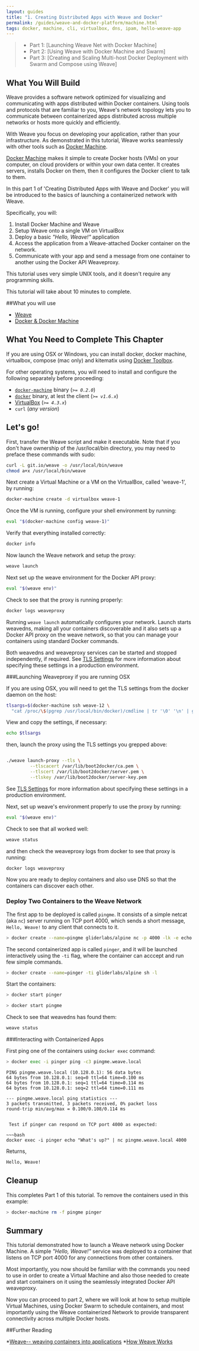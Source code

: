 ```yaml
---
layout: guides
title: "1. Creating Distributed Apps with Weave and Docker"
permalink: /guides/weave-and-docker-platform/machine.html
tags: docker, machine, cli, virtualbox, dns, ipam, hello-weave-app
---
```

> - Part 1: [Launching Weave Net with Docker Machine]
> - Part 2: [Using Weave with Docker Machine and Swarm]
> - Part 3: [Creating and Scaling Multi-host Docker Deployment with Swarm and Compose using Weave]


## What You Will Build

Weave provides a software network optimized for visualizing and communicating with apps distributed within Docker containers. Using tools and protocols that are familiar to you, Weave's network topology lets you to communicate between containerized apps distributed across multiple networks or hosts more quickly and efficiently.

With Weave you focus on developing your application, rather than your infrastructure. As demonstrated in this tutorial, Weave works seamlessly with other tools such as [Docker Machine](https://docs.docker.com/machine/). 

[Docker Machine](https://docs.docker.com/machine/) makes it simple to create Docker hosts (VMs) on your computer, on cloud providers or within your own data center. It creates servers, installs Docker on them, then it configures the Docker client to talk to them.

In this part 1 of 'Creating Distributed Apps with Weave and Docker' you will be introduced to the basics of launching a containerized network with Weave.

Specifically, you will:

  1. Install Docker Machine and Weave 
  2. Setup Weave onto a single VM on VirtualBox 
  3. Deploy a basic _"Hello, Weave!"_ application
  4. Access the application from a Weave-attached Docker container on the network.
  5. Communicate with your app and send a message from one container to another using the Docker API Weaveproxy.

This tutorial uses very simple UNIX tools, and it doesn't require any programming skills. 

This tutorial will take about 10 minutes to complete.


##What you will use

  - [Weave](http://weave.works)
  - [Docker & Docker Machine](https://docs.docker.com)

## What You Need to Complete This Chapter

If you are using OSX or Windows, you can install docker, docker machine, virtualbox, compose (mac only) and kitematix using [Docker Toolbox](https://www.docker.com/toolbox).

For other operating systems, you will need to install and configure the following separately before proceeding:

  - [`docker-machine`](http://docs.docker.com/machine/#installation) binary (_`>= 0.2.0`_)
  - [`docker`](https://docs.docker.com/installation/#installation) binary, at lest the client (_`>= v1.6.x`_)
  - [VirtualBox](https://www.virtualbox.org/wiki/Downloads) (_`>= 4.3.x`_)
  - `curl` (_any version_)

## Let's go!

First, transfer the Weave script and make it executable. Note that if you don't have ownership of the /usr/local/bin directory, you may need to preface these commands with sudo: 

~~~bash
curl -L git.io/weave -o /usr/local/bin/weave
chmod a+x /usr/local/bin/weave
~~~

Next create a Virtual Machine or a VM on the VirtualBox, called 'weave-1', by running: 

~~~bash
docker-machine create -d virtualbox weave-1
~~~

Once the VM is running, configure your shell environment by running:
 
~~~bash
eval "$(docker-machine config weave-1)"
~~~

Verify that everything installed correctly:

~~~bash
docker info
~~~

Now launch the Weave network and setup the proxy:

~~~bash
weave launch
~~~

Next set up the weave environment for the Docker API proxy: 


~~~bash
eval "$(weave env)"
~~~

Check to see that the proxy is running properly: 

~~~bash
docker logs weaveproxy
~~~

Running `weave launch` automatically configures your network. Launch starts weavedns, making all your containers discoverable and it also sets up a Docker API proxy on the weave network, so that you can manage your containers using standard Docker commands. 

Both weavedns and weaveproxy services can be started and stopped independently, if required.
See [TLS Settings](https://docs.docker.com/articles/https/) for more information about specifying these settings in a production environment.

###Launching Weaveproxy if you are running OSX

If you are using OSX, you will need to get the TLS settings from the docker daemon on the host: 

~~~bash
tlsargs=$(docker-machine ssh weave-12 \
  "cat /proc/\$(pgrep /usr/local/bin/docker)/cmdline | tr '\0' '\n' | grep ^--tls | tr '\n' ' '")
~~~

View and copy the settings, if necessary:

~~~bash
echo $tlsargs
~~~

then, launch the proxy using the TLS settings you grepped above: 

~~~bash

./weave launch-proxy --tls \
         --tlscacert /var/lib/boot2docker/ca.pem \
         --tlscert /var/lib/boot2docker/server.pem \
         --tlskey /var/lib/boot2docker/server-key.pem
~~~

See [TLS Settings](https://docs.docker.com/articles/https/) for more information about specifying these settings in a production environment.

Next, set up weave's environment properly to use the proxy by running: 

~~~bash
eval "$(weave env)"
~~~

Check to see that all worked well: 

~~~bash
weave status
~~~

and then check the weaveproxy logs from docker to see that proxy is running:

~~~bash
docker logs weaveproxy
~~~

Now you are ready to deploy containers and also use DNS so that the containers can discover each other.

### Deploy Two Containers to the Weave Network

The first app to be deployed is called `pingme`. It consists of a simple netcat (aka `nc`) server running on TCP port 4000, which sends a short message, `Hello, Weave!` to any client that connects to it.

~~~bash
> docker create --name=pingme gliderlabs/alpine nc -p 4000 -lk -e echo 'Hello, Weave!'
~~~

The second containerized app is called `pinger`, and it will be launched interactively using the `-ti` flag, where the container can acccept and run few simple commands.

~~~bash
> docker create --name=pinger -ti gliderlabs/alpine sh -l
~~~

Start the containers: 

~~~bash
> docker start pinger

> docker start pingme
~~~

Check to see that weavedns has found them: 

~~~bash
weave status
~~~

###Interacting with Containerized Apps

First ping one of the containers using `docker exec` command: 

~~~bash
> docker exec -i pinger ping -c3 pingme.weave.local
~~~

    PING pingme.weave.local (10.128.0.1): 56 data bytes
    64 bytes from 10.128.0.1: seq=0 ttl=64 time=0.100 ms
    64 bytes from 10.128.0.1: seq=1 ttl=64 time=0.114 ms
    64 bytes from 10.128.0.1: seq=2 ttl=64 time=0.111 ms

    --- pingme.weave.local ping statistics ---
    3 packets transmitted, 3 packets received, 0% packet loss
    round-trip min/avg/max = 0.100/0.108/0.114 ms
~~~

 Test if pinger can respond on TCP port 4000 as expected:

~~~bash
docker exec -i pinger echo "What's up?" | nc pingme.weave.local 4000
~~~

Returns, 

~~~bash
Hello, Weave!
~~~


## Cleanup

This completes Part 1 of this tutorial. To remove the containers used in this example:

~~~bash
> docker-machine rm -f pingme pinger
~~~

## Summary

This tutorial demonstrated how to launch a Weave network using Docker Machine. A simple  _"Hello, Weave!"_ service was deployed to a container that listens on TCP port 4000 for any connections from other containers. 

Most importantly, you now should be familiar with the commands you need to use in order to create a Virtual Machine and also those needed to create and start containers on it using the seamlessly integrated Docker API weaveproxy. 

Now you can proceed to part 2, where we will look at how to setup multiple Virtual Machines, using Docker Swarm to schedule containers, and most importantly using the Weave containerized Network to provide transparent connectivity across multiple Docker hosts.

##Further Reading

*[Weave-- weaving containers into applications](https://github.com/weaveworks/weave#readme)
*[How Weave Works](http://docs.weave.works/weave/latest_release/how-it-works.html)


